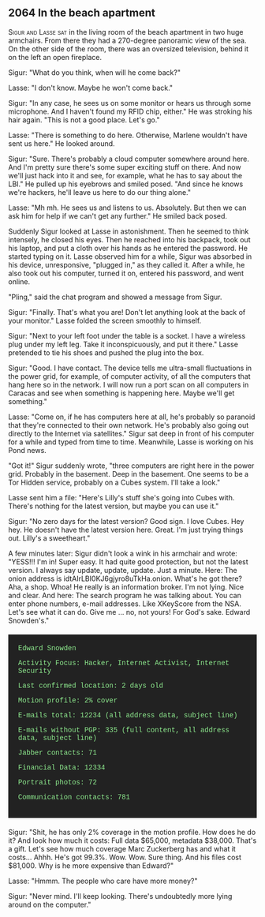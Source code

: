 
## **2064** In the beach apartment

<span style="font-variant:small-caps;">Sigur and Lasse sat</span> in the living room of the beach apartment in two huge armchairs.
From there they had a 270-degree panoramic view of the sea.
On the other side of the room, there was an oversized television, behind it on the left an open fireplace.

Sigur: "What do you think, when will he come back?"

Lasse: "I don't know.
Maybe he won't come back."

Sigur: "In any case, he sees us on some monitor or hears us through some microphone.
And I haven't found my RFID chip, either."
He was stroking his hair again.
"This is not a good place.
Let's go."

Lasse: "There is something to do here.
Otherwise, Marlene wouldn't have sent us here."
He looked around.

Sigur: "Sure.
There's probably a cloud computer somewhere around here.
And I'm pretty sure there's some super exciting stuff on there.
And now we'll just hack into it and see, for example, what he has to say about the LBI."
He pulled up his eyebrows and smiled posed.
"And since he knows we're hackers, he'll leave us here to do our thing alone."

Lasse: "Mh mh.
He sees us and listens to us.
Absolutely.
But then we can ask him for help if we can't get any further."
He smiled back posed.

Suddenly Sigur looked at Lasse in astonishment.
Then he seemed to think intensely, he closed his eyes.
Then he reached into his backpack, took out his laptop, and put a cloth over his hands as he entered the password.
He started typing on it.
Lasse observed him for a while, Sigur was absorbed in his device, unresponsive, "plugged in," as they called it.
After a while, he also took out his computer, turned it on, entered his password, and went online.

"Pling," said the chat program and showed a message from Sigur.

Sigur: "Finally.
That's what you are! Don't let anything look at the back of your monitor." Lasse folded the screen smoothly to himself.

Sigur: "Next to your left foot under the table is a socket.
I have a wireless plug under my left leg.
Take it inconspicuously, and put it there."
Lasse pretended to tie his shoes and pushed the plug into the box.

Sigur: "Good.
I have contact.
The device tells me ultra-small fluctuations in the power grid, for example, of computer activity, of all the computers that hang here so in the network.
I will now run a port scan on all computers in Caracas and see when something is happening here.
Maybe we'll get something."

Lasse: "Come on, if he has computers here at all, he's probably so paranoid that they're connected to their own network.
He's probably also going out directly to the Internet via satellites."
Sigur sat deep in front of his computer for a while and typed from time to time.
Meanwhile, Lasse is working on his Pond news.

"Got it!" Sigur suddenly wrote, "three computers are right here in the power grid.
Probably in the basement.
Deep in the basement.
One seems to be a Tor Hidden service, probably on a Cubes system.
I'll take a look."

Lasse sent him a file: "Here's Lilly's stuff she's going into Cubes with.
There's nothing for the latest version, but maybe you can use it."

Sigur: "No zero days for the latest version?
Good sign.
I love Cubes.
Hey hey.
He doesn't have the latest version here.
Great.
I'm just trying things out.
Lilly's a sweetheart."

A few minutes later: Sigur didn't look a wink in his armchair and wrote: "YESS!!! I'm in! Super easy.
It had quite good protection, but not the latest version. I always say update, update, update.
Just a minute. Here: The onion address is idtAIrLBI0KJ6gjyro8uTkHa.onion.
What's he got there?
Aha, a shop.
Whoa!
He really is an information broker.
I'm not lying.
Nice and clear.
And here: The search program he was talking about.
You can enter phone numbers, e-mail addresses.
Like XKeyScore from the NSA.
Let's see what it can do.
Give me ... no, not yours! For God's sake.
Edward Snowden's."

<div style="background-color: #222; color: lightgreen; padding: 20px; margin: 20px 0; font-family: 'Courier New'">
Edward Snowden

Activity Focus: Hacker, Internet Activist, Internet Security

Last confirmed location: 2 days old

Motion profile: 2% cover

E-mails total: 12234 (all address data, subject line)

E-mails without PGP: 335 (full content, all address data, subject line)

Jabber contacts: 71

Financial Data: 12334

Portrait photos: 72

Communication contacts: 781
</div>
Sigur: "Shit, he has only 2% coverage in the motion profile.
How does he do it?
And look how much it costs: Full data $65,000, metadata $38,000.
That's a gift.
Let's see how much coverage Marc Zuckerberg has and what it costs... Ahhh. He's got 99.3%.
Wow. Wow.
Sure thing.
And his files cost $81,000.
Why is he more expensive than Edward?"

Lasse: "Hmmm.
The people who care have more money?"

Sigur: "Never mind.
I'll keep looking. There's undoubtedly more lying around on the computer."

